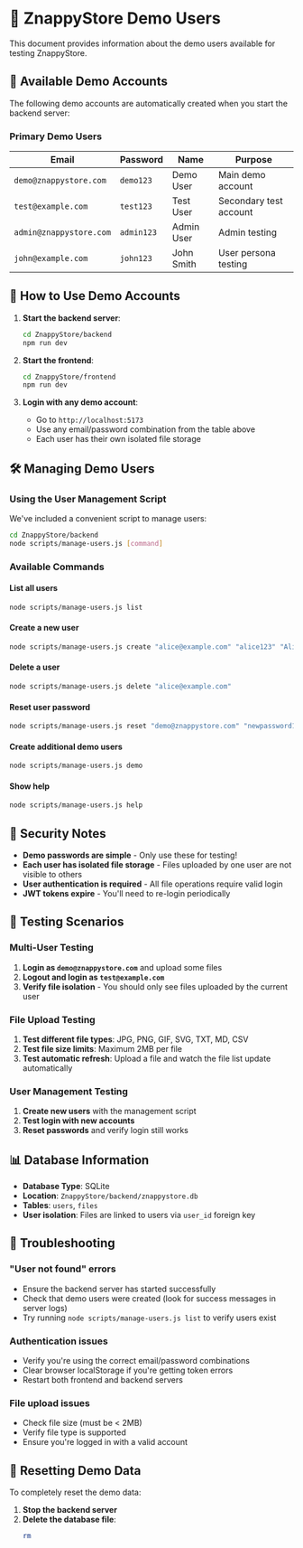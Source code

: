 # 👥 ZnappyStore Demo Users

This document provides information about the demo users available for testing ZnappyStore.

## 🚀 Available Demo Accounts

The following demo accounts are automatically created when you start the backend server:

### Primary Demo Users
| Email | Password | Name | Purpose |
|-------|----------|------|---------|
| `demo@znappystore.com` | `demo123` | Demo User | Main demo account |
| `test@example.com` | `test123` | Test User | Secondary test account |
| `admin@znappystore.com` | `admin123` | Admin User | Admin testing |
| `john@example.com` | `john123` | John Smith | User persona testing |

## 🎯 How to Use Demo Accounts

1. **Start the backend server**:
   ```bash
   cd ZnappyStore/backend
   npm run dev
   ```

2. **Start the frontend**:
   ```bash
   cd ZnappyStore/frontend
   npm run dev
   ```

3. **Login with any demo account**:
   - Go to `http://localhost:5173`
   - Use any email/password combination from the table above
   - Each user has their own isolated file storage

## 🛠️ Managing Demo Users

### Using the User Management Script

We've included a convenient script to manage users:

```bash
cd ZnappyStore/backend
node scripts/manage-users.js [command]
```

### Available Commands

#### List all users
```bash
node scripts/manage-users.js list
```

#### Create a new user
```bash
node scripts/manage-users.js create "alice@example.com" "alice123" "Alice Johnson"
```

#### Delete a user
```bash
node scripts/manage-users.js delete "alice@example.com"
```

#### Reset user password
```bash
node scripts/manage-users.js reset "demo@znappystore.com" "newpassword123"
```

#### Create additional demo users
```bash
node scripts/manage-users.js demo
```

#### Show help
```bash
node scripts/manage-users.js help
```

## 🔐 Security Notes

- **Demo passwords are simple** - Only use these for testing!
- **Each user has isolated file storage** - Files uploaded by one user are not visible to others
- **User authentication is required** - All file operations require valid login
- **JWT tokens expire** - You'll need to re-login periodically

## 🧪 Testing Scenarios

### Multi-User Testing
1. **Login as `demo@znappystore.com`** and upload some files
2. **Logout and login as `test@example.com`** 
3. **Verify file isolation** - You should only see files uploaded by the current user

### File Upload Testing
1. **Test different file types**: JPG, PNG, GIF, SVG, TXT, MD, CSV
2. **Test file size limits**: Maximum 2MB per file
3. **Test automatic refresh**: Upload a file and watch the file list update automatically

### User Management Testing
1. **Create new users** with the management script
2. **Test login with new accounts**
3. **Reset passwords** and verify login still works

## 📊 Database Information

- **Database Type**: SQLite
- **Location**: `ZnappyStore/backend/znappystore.db`
- **Tables**: `users`, `files`
- **User isolation**: Files are linked to users via `user_id` foreign key

## 🚨 Troubleshooting

### "User not found" errors
- Ensure the backend server has started successfully
- Check that demo users were created (look for success messages in server logs)
- Try running `node scripts/manage-users.js list` to verify users exist

### Authentication issues
- Verify you're using the correct email/password combinations
- Clear browser localStorage if you're getting token errors
- Restart both frontend and backend servers

### File upload issues
- Check file size (must be < 2MB)
- Verify file type is supported
- Ensure you're logged in with a valid account

## 🔄 Resetting Demo Data

To completely reset the demo data:

1. **Stop the backend server**
2. **Delete the database file**:
   ```bash
   rm